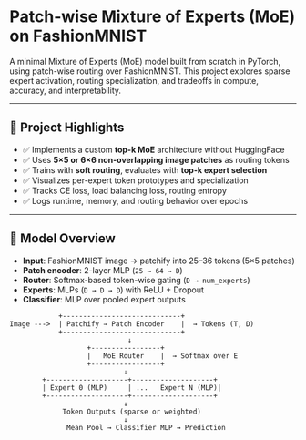 # Patch-wise Mixture of Experts (MoE) on FashionMNIST

A minimal Mixture of Experts (MoE) model built from scratch in PyTorch, using patch-wise routing over FashionMNIST. This project explores sparse expert activation, routing specialization, and tradeoffs in compute, accuracy, and interpretability.

---

## 🔧 Project Highlights

- ✅ Implements a custom **top-k MoE** architecture without HuggingFace
- ✅ Uses **5×5 or 6×6 non-overlapping image patches** as routing tokens
- ✅ Trains with **soft routing**, evaluates with **top-k expert selection**
- ✅ Visualizes per-expert token prototypes and specialization
- ✅ Tracks CE loss, load balancing loss, routing entropy
- ✅ Logs runtime, memory, and routing behavior over epochs

---

## 🧠 Model Overview

- **Input**: FashionMNIST image → patchify into 25–36 tokens (5×5 patches)
- **Patch encoder**: 2-layer MLP (`25 → 64 → D`)
- **Router**: Softmax-based token-wise gating (`D → num_experts`)
- **Experts**: MLPs (`D → D → D`) with ReLU + Dropout
- **Classifier**: MLP over pooled expert outputs

```text
            +-----------------------------+
Image --->  | Patchify → Patch Encoder    |  → Tokens (T, D)
            +-----------------------------+
                             ↓
                   +-----------------+
                   |   MoE Router    |  → Softmax over E
                   +-----------------+
                            ↓
        +--------------------+--------------------+
        | Expert 0 (MLP)     | ...   Expert N (MLP)|
        +--------------------+--------------------+
                            ↓
             Token Outputs (sparse or weighted)
                            ↓
              Mean Pool → Classifier MLP → Prediction
